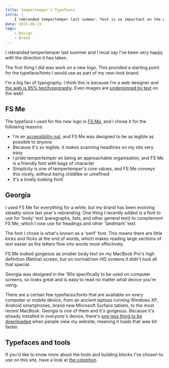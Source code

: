 ```yaml
---
title: tempertemper's Typefaces
intro: |
    I rebranded tempertemper last summer. Text is so important on the web that it made perfect sense to make typography one of the first things to tackle.
date: 2015-06-19
tags:
    - Design
    - Brand
---
```


I rebranded tempertemper last summer and I must say I've been very happy with the direction it has taken.

The first thing I did was work on a new logo. This provided a starting point for the typeface/fonts I would use as part of my new-look brand.

I'm a big fan of typography. I think this is because I'm a web designer and [the web is 95% text/typography](https://ia.net/know-how/the-web-is-all-about-typography-period). Even images are [underpinned by text](/resources/image-alt-text) on the web!


## FS Me

The typeface I used for the new logo is [FS Me](http://www.fontsmith.com/fonts/fs-me), and I chose it for the following reasons:

- I'm an [accessibility nut](/resources/disability-on-the-web), and FS Me was designed to be as legible as possible to _anyone_
- Because it's so legible, it makes scanning headlines on my site very easy
- I pride tempertemper on being an approachable organisation, and FS Me is a friendly font with bags of character
- Simplicity is one of tempertemper's core values, and FS Me conveys this nicely, without being childlike or unrefined
- It's a lovely looking font!


## Georgia

I used FS Me for everything for a while, but my brand has been evolving steadily since last year's rebranding. One thing I recently added is a font to use for 'body' text (paragraphs, lists, and other general text) to complement FS Me, which I now use for headings and other 'landmark' text.

The font I chose is what's known as a 'serif' font. This means there are little kicks and flicks at the end of words, which makes reading large sections of text easier as the letters flow into words more effectively.

FS Me looked gorgeous as smaller body text on my MacBook Pro's high definition (Retina) screen, but on normal/non-HD screens it didn't look all that special.

Georgia was designed in the '90s specifically to be used on computer screens, so looks great and is easy to read no matter what device you're using.

There are a certain few typefaces/fonts that are available on every computer or mobile device, from an ancient laptops running Windows XP, Android smartphones, brand new Microsoft Surface tablets, to the most recent MacBook. Georgia is one of them and it's gorgeous. Because it's already installed in _everyone's_ device, there's [one less thing to be downloaded](/resources/webfonts) when people view my website, meaning it loads  that wee bit faster.


## Typefaces and tools

If you'd like to know more about the tools and building blocks I've chosen to use on this site, have a look at [the colophon](/about/colophon).
